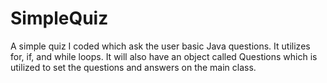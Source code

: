 # SimpleQuiz
A simple quiz I coded which ask the user basic Java questions.  It utilizes for, if, and while loops. 
It will also have an object called Questions which is utilized to set the questions and answers on the main class.
